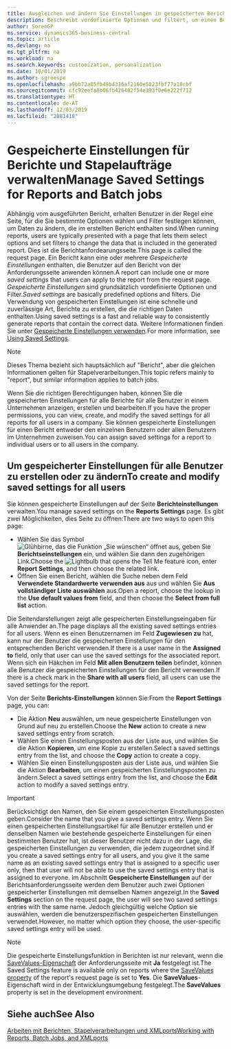 ```yaml
---
title: Ausgleichen und ändern Sie Einstellungen in gespeicherten Berichten | Microsoft Docs
description: Beschreibt vordefinierte Optionen und filtert, um einen Bericht anzupassen und die richtigen Daten zu generieren.
author: SorenGP
ms.service: dynamics365-business-central
ms.topic: article
ms.devlang: na
ms.tgt_pltfrm: na
ms.workload: na
ms.search.keywords: customization, personalization
ms.date: 10/01/2019
ms.author: sgroespe
ms.openlocfilehash: a9bb72a85fb49b4316af2160e5823fbf77a18cbf
ms.sourcegitcommit: cfc92eefa8b06fb426482f54e393f0e6e222f712
ms.translationtype: HT
ms.contentlocale: de-AT
ms.lasthandoff: 12/03/2019
ms.locfileid: "2881418"
---
```

# <a name="manage-saved-settings-for-reports-and-batch-jobs"></a><span data-ttu-id="b8a9c-103">Gespeicherte Einstellungen für Berichte und Stapelaufträge verwalten</span><span class="sxs-lookup"><span data-stu-id="b8a9c-103">Manage Saved Settings for Reports and Batch jobs</span></span>
<span data-ttu-id="b8a9c-104">Abhängig vom ausgeführten Bericht, erhalten Benutzer in der Regel eine Seite, für die Sie bestimmte Optionen wählen und Filter festlegen können, um Daten zu ändern, die im erstellten Bericht enthalten sind.</span><span class="sxs-lookup"><span data-stu-id="b8a9c-104">When running reports, users are typically presented with a page that lets them select options and set filters to change the data that is included in the generated report.</span></span> <span data-ttu-id="b8a9c-105">Dies ist die Berichtanfordearungsseite.</span><span class="sxs-lookup"><span data-stu-id="b8a9c-105">This page is called the request page.</span></span> <span data-ttu-id="b8a9c-106">Ein Bericht kann eine oder mehrere *Gespeicherte Einstellungen* enthalten, die Benutzer auf den Bericht von der Anforderungsseite anwenden können.</span><span class="sxs-lookup"><span data-stu-id="b8a9c-106">A report can include one or more *saved settings* that users can apply to the report from the request page.</span></span> <span data-ttu-id="b8a9c-107">*Gespeicherte Einstellungen* sind grundsätzlich vordefinierte Optionen und Filter.</span><span class="sxs-lookup"><span data-stu-id="b8a9c-107">*Saved settings* are basically predefined options and filters.</span></span> <span data-ttu-id="b8a9c-108">Die Verwendung von gespeicherten Einstellungen ist eine schnelle und zuverlässige Art, Berichte zu erstellen, die die richtigen Daten enthalten.</span><span class="sxs-lookup"><span data-stu-id="b8a9c-108">Using saved settings is a fast and reliable way to consistently generate reports that contain the correct data.</span></span> <span data-ttu-id="b8a9c-109">Weitere Informationen finden Sie unter [Gespeicherte Einstellungen verwenden](ui-work-report.md#SavedSettings).</span><span class="sxs-lookup"><span data-stu-id="b8a9c-109">For more information, see [Using Saved Settings](ui-work-report.md#SavedSettings).</span></span>

> [!NOTE]
> <span data-ttu-id="b8a9c-110">Dieses Thema bezieht sich hauptsächlich auf "Bericht", aber die gleichen Informationen gelten für Stapelverarbeitungen.</span><span class="sxs-lookup"><span data-stu-id="b8a9c-110">This topic refers mainly to "report", but similar information applies to batch jobs.</span></span>

<span data-ttu-id="b8a9c-111">Wenn Sie die richtigen Berechtigungen haben, können Sie die gespeicherten Einstellungen für alle Berichte für alle Benutzer in einem Unternehmen anzeigen, erstellen und bearbeiten.</span><span class="sxs-lookup"><span data-stu-id="b8a9c-111">If you have the proper permissions, you can view, create, and modify the saved settings for all reports for all users in a company.</span></span> <span data-ttu-id="b8a9c-112">Sie können gespeicherte Einstellungen für einen Bericht entweder den einzelnen Benutzern oder allen Benutzern im Unternehmen zuweisen.</span><span class="sxs-lookup"><span data-stu-id="b8a9c-112">You can assign saved settings for a report to individual users or to all users in the company.</span></span>

<!--
## Apply saved settings to a report
1. Open the report.

   The request page appears.    
2. In the **Saved Settings** section of the page, set the **Name** field  to the saved settings that you want to use.

   The **Saved Settings** section only appears if the report has been run before or if there are existing saved settings entries. The saved settings entry called **Last used options and filters** is always available. These settings are the option and filter values that were used the last time you ran the report.

-->

## <a name="to-create-and-modify-saved-settings-for-all-users"></a><span data-ttu-id="b8a9c-113">Um gespeicherter Einstellungen für alle Benutzer zu erstellen oder zu ändern</span><span class="sxs-lookup"><span data-stu-id="b8a9c-113">To create and modify saved settings for all users</span></span>
<span data-ttu-id="b8a9c-114">Sie können gespeicherte Einstellungen auf der Seite **Berichteinstellungen** verwalten.</span><span class="sxs-lookup"><span data-stu-id="b8a9c-114">You manage saved settings on the **Reports Settings** page.</span></span> <span data-ttu-id="b8a9c-115">Es gibt zwei Möglichkeiten, dies Seite zu öffnen:</span><span class="sxs-lookup"><span data-stu-id="b8a9c-115">There are two ways to open this page:</span></span>
-   <span data-ttu-id="b8a9c-116">Wählen Sie das Symbol ![Glühbirne, das die Funktion „Sie wünschen“ öffnet](media/ui-search/search_small.png "Tell Me-Funktion") aus, geben Sie **Berichtseinstellungen** ein, und wählen Sie dann den zugehörigen Link.</span><span class="sxs-lookup"><span data-stu-id="b8a9c-116">Choose the ![Lightbulb that opens the Tell Me feature](media/ui-search/search_small.png "Tell me what you want to do") icon, enter **Report Settings**, and then choose the related link.</span></span>
-   <span data-ttu-id="b8a9c-117">Öffnen Sie einen Bericht, wählen die Suche neben dem Feld **Verwendete Standardwerte verwenden aus** aus und wählen Sie **Aus vollständiger Liste auswählen** aus.</span><span class="sxs-lookup"><span data-stu-id="b8a9c-117">Open a report, choose the lookup in the **Use default values from** field, and then choose the **Select from full list** action.</span></span>

<span data-ttu-id="b8a9c-118">Die Seitendarstellungen zeigt alle gespeicherten Einstellungseingaben für alle Anwender an.</span><span class="sxs-lookup"><span data-stu-id="b8a9c-118">The page displays all the existing saved settings entries for all users.</span></span> <span data-ttu-id="b8a9c-119">Wenn es einen Benutzernamen im Feld **Zugewiesen zu** hat, kann nur der Benutzer die gespeicherten Einstellungen für den entsprechenden Bericht verwenden.</span><span class="sxs-lookup"><span data-stu-id="b8a9c-119">If there is a user name in the **Assigned to** field, only that user can use the saved settings for the associated report.</span></span> <span data-ttu-id="b8a9c-120">Wenn sich ein Häkchen im Feld **Mit allen Benutzern teilen** befindet, können alle Benutzer die gespeicherten Einstellungen für den Bericht verwenden.</span><span class="sxs-lookup"><span data-stu-id="b8a9c-120">If there is a check mark in the **Share with all users** field, all users can use the saved settings for the report.</span></span>

<span data-ttu-id="b8a9c-121">Von der Seite **Berichts-Einstellungen** können Sie:</span><span class="sxs-lookup"><span data-stu-id="b8a9c-121">From the **Report Settings** page, you can:</span></span>
-   <span data-ttu-id="b8a9c-122">Die Aktion **Neu** auswählen, um neue gespeicherte Einstellungen von Grund auf neu zu erstellen.</span><span class="sxs-lookup"><span data-stu-id="b8a9c-122">Choose the **New** action to create a new saved settings entry from scratch.</span></span>
-   <span data-ttu-id="b8a9c-123">Wählen Sie einen Einstellungsposten aus der Liste aus, und wählen Sie die Aktion **Kopieren**, um eine Kopie zu erstellen.</span><span class="sxs-lookup"><span data-stu-id="b8a9c-123">Select a saved settings entry from the list, and choose the **Copy** action to create a copy.</span></span>
-   <span data-ttu-id="b8a9c-124">Wählen Sie einen Einstellungsposten aus der Liste aus, und wählen Sie die Aktion **Bearbeiten**, um einen gespeicherten Einstellungsposten zu ändern.</span><span class="sxs-lookup"><span data-stu-id="b8a9c-124">Select a saved settings entry from the list, and choose the **Edit** action to modify a saved settings entry.</span></span>

> [!Important]
> <span data-ttu-id="b8a9c-125">Berücksichtigt den Namen, den Sie einem gespeicherten Einstellungsposten geben.</span><span class="sxs-lookup"><span data-stu-id="b8a9c-125">Consider the name that you give a saved settings entry.</span></span> <span data-ttu-id="b8a9c-126">Wenn Sie einen gespeicherten Einstellungsartikel für alle Benutzer erstellen und er denselben Namen wie bestehende gespeicherte Einstellungen für einen bestimmten Benutzer hat, ist dieser Benutzer nicht dazu in der Lage, die gespeicherten Einstellungen zu verwenden, die jedem zugeordnet sind.</span><span class="sxs-lookup"><span data-stu-id="b8a9c-126">If you create a saved settings entry for all users, and you give it the same name as an existing saved settings entry that is assigned to a specific user only, then that user will not be able to use the saved settings entry that is assigned to everyone.</span></span>  <span data-ttu-id="b8a9c-127">Im Abschnitt **Gespeicherte Einstellungen** auf der Berichtsanforderungsseite werden dem Benutzer auch zwei Optionen gespeicherter Einstellungen mit demselben Namen angezeigt.</span><span class="sxs-lookup"><span data-stu-id="b8a9c-127">In the **Saved Settings** section on the request page, the user will see two saved settings entries with the same name.</span></span> <span data-ttu-id="b8a9c-128">Jedoch gleichgültig welche Option sie auswählen, werden die benutzerspezifischen gespeicherten Einstellungen verwendet.</span><span class="sxs-lookup"><span data-stu-id="b8a9c-128">However, no matter which option they choose, the user-specific saved settings entry will be used.</span></span>

> [!NOTE]
> <span data-ttu-id="b8a9c-129">Die gespeicherte Einstellungsfunktion in Berichten ist nur relevant, wenn die [SaveValues-Eigenschaft](/dynamics365/business-central/dev-itpro/developer/properties/devenv-savevalues-property) der Anforderungsseite mit **Ja** festgelegt ist.</span><span class="sxs-lookup"><span data-stu-id="b8a9c-129">The Saved Settings feature is available only on reports where the [SaveValues property](/dynamics365/business-central/dev-itpro/developer/properties/devenv-savevalues-property) of the report's request page is set to **Yes**.</span></span> <span data-ttu-id="b8a9c-130">Die **SaveValues**-Eigenschaft wird in der Entwicklungsumgebung festgelegt.</span><span class="sxs-lookup"><span data-stu-id="b8a9c-130">The **SaveValues** property is set in the development environment.</span></span>  

## <a name="see-also"></a><span data-ttu-id="b8a9c-131">Siehe auch</span><span class="sxs-lookup"><span data-stu-id="b8a9c-131">See Also</span></span>
[<span data-ttu-id="b8a9c-132">Arbeiten mit Berichten, Stapelverarbeitungen und XMLports</span><span class="sxs-lookup"><span data-stu-id="b8a9c-132">Working with Reports, Batch Jobs, and XMLports</span></span>](ui-work-report.md)  
